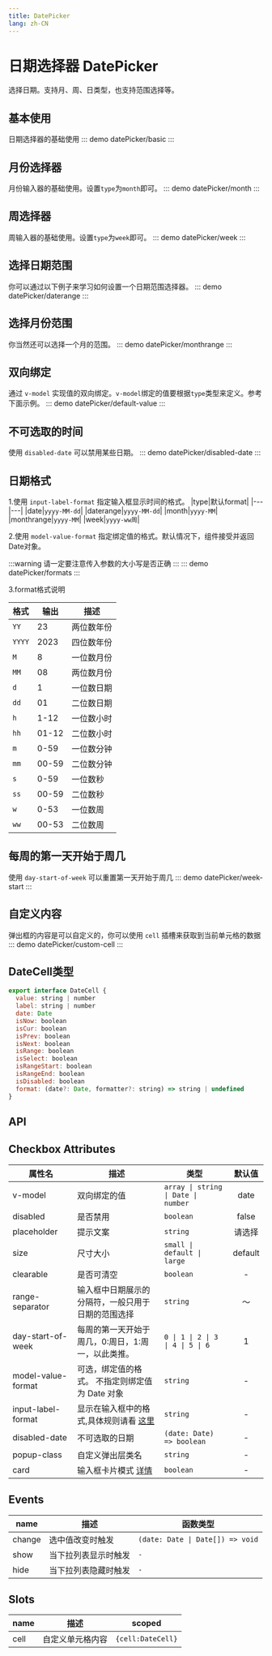 ```yaml
---
title: DatePicker
lang: zh-CN
---
```


# 日期选择器 DatePicker
选择日期。支持月、周、日类型，也支持范围选择等。


## 基本使用
日期选择器的基础使用
::: demo 
datePicker/basic
:::


## 月份选择器
月份输入器的基础使用。设置`type`为`month`即可。
::: demo 
datePicker/month
:::


## 周选择器
周输入器的基础使用。设置`type`为`week`即可。
::: demo
datePicker/week
:::

## 选择日期范围
你可以通过以下例子来学习如何设置一个日期范围选择器。
::: demo 
datePicker/daterange
:::

## 选择月份范围
你当然还可以选择一个月的范围。
::: demo 
datePicker/monthrange
:::


## 双向绑定
通过 `v-model` 实现值的双向绑定。`v-model`绑定的值要根据`type`类型来定义。参考下面示例。
::: demo
datePicker/default-value
:::


## 不可选取的时间
使用 `disabled-date` 可以禁用某些日期。
::: demo
datePicker/disabled-date
:::


## 日期格式
1.使用 `input-label-format` 指定输入框显示时间的格式。
|type|默认format|
|---|---|
|date|`yyyy-MM-dd`|
|daterange|`yyyy-MM-dd`|
|month|`yyyy-MM`|
|monthrange|`yyyy-MM`|
|week|`yyyy-ww周`|

2.使用 `model-value-format` 指定绑定值的格式。默认情况下，组件接受并返回Date对象。

:::warning 
请一定要注意传入参数的大小写是否正确
:::
::: demo
datePicker/formats
:::

3.format格式说明

|格式|输出|描述|
|---|---|---|
|`YY`|23|两位数年份|
|`YYYY`|2023|四位数年份|
|`M`|8|一位数月份|
|`MM`|08|两位数月份|
|`d`|1|一位数日期|
|`dd`|01|二位数日期|
|`h`|1-12|一位数小时|
|`hh`|01-12|二位数小时|
|`m`|0-59|一位数分钟|
|`mm`|00-59|二位数分钟|
|`s`|0-59|一位数秒|
|`ss`|00-59|二位数秒|
|`w`|0-53|一位数周|
|`ww`|00-53|二位数周|



## 每周的第一天开始于周几
使用 `day-start-of-week` 可以重置第一天开始于周几
::: demo
datePicker/week-start
:::


## 自定义内容
弹出框的内容是可以自定义的，你可以使用 `cell` 插槽来获取到当前单元格的数据
::: demo
datePicker/custom-cell
:::

## DateCell类型
```js
export interface DateCell {
  value: string | number
  label: string | number
  date: Date
  isNow: boolean
  isCur: boolean
  isPrev: boolean
  isNext: boolean
  isRange: boolean
  isSelect: boolean
  isRangeStart: boolean
  isRangeEnd: boolean
  isDisabled: boolean
  format: (date?: Date, formatter?: string) => string | undefined
}


```

## API
## Checkbox Attributes
|属性名|描述|类型|默认值|
|-------|-------|---|:---:|
|v-model|双向绑定的值|`array \| string \| Date \| number`|date|
|disabled|是否禁用|`boolean`|false|
|placeholder|提示文案|`string`|请选择|
|size|尺寸大小|`small \| default \| large`|default|
|clearable|是否可清空|`boolean`|-|
|range-separator|输入框中日期展示的分隔符，一般只用于日期的范围选择|`string`|～|
|day-start-of-week|每周的第一天开始于周几，0:周日，1:周一，以此类推。|`0 \| 1 \| 2 \| 3 \| 4 \| 5 \| 6`|1|
|model-value-format|可选，绑定值的格式。 不指定则绑定值为 Date 对象|`string`|-|
|input-label-format|显示在输入框中的格式,具体规则请看 [这里](/components/datePicker#日期格式) |`string`|-|
|disabled-date|不可选取的日期|`(date: Date) => boolean`|-|
|popup-class|自定义弹出层类名|`string`|-|
|card|输入框卡片模式 [详情](/components/input.html#卡片输入框)|`boolean`|-|


## Events
|name|描述|函数类型|
|---|---|---|
|change|选中值改变时触发|`(date: Date \| Date[]) => void`|
|show|当下拉列表显示时触发|`-`|
|hide|当下拉列表隐藏时触发|`-`|


## Slots
|name|描述|scoped|
|---|---|---|
|cell|自定义单元格内容|`{cell:DateCell}`|













